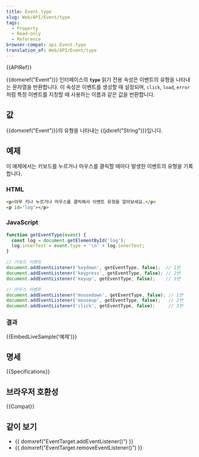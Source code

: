 ```yaml
---
title: Event.type
slug: Web/API/Event/type
tags:
  - Property
  - Read-only
  - Reference
browser-compat: api.Event.type
translation_of: Web/API/Event/type
---
```

{{APIRef}}

{{domxref("Event")}} 인터페이스의 **`type`** 읽기 전용 속성은 이벤트의 유형을 나타내는 문자열을 반환합니다. 이 속성은 이벤트를 생성할 때 설정되며, `click`, `load`, `error`처럼 특정 이벤트를 지칭할 때 사용하는 이름과 같은 값을 반환합니다.

## 값

{{domxref("Event")}}의 유형을 나타내는 {{jdxref("String")}}입니다.

## 예제

이 예제에서는 키보드를 누르거나 마우스를 클릭할 때마다 발생한 이벤트의 유형을 기록합니다.

### HTML

```html
<p>아무 키나 누르거나 마우스를 클릭해서 이벤트 유형을 알아보세요.</p>
<p id="log"></p>
```

### JavaScript

```js
function getEventType(event) {
  const log = document.getElementById('log');
  log.innerText = event.type + '\n' + log.innerText;
}

// 키보드 이벤트
document.addEventListener('keydown', getEventType, false);  // 1번
document.addEventListener('keypress', getEventType, false); // 2번
document.addEventListener('keyup', getEventType, false);    // 3번

// 마우스 이벤트
document.addEventListener('mousedown', getEventType, false); // 1번
document.addEventListener('mouseup', getEventType, false);   // 2번
document.addEventListener('click', getEventType, false);     // 3번
```

### 결과

{{EmbedLiveSample('예제')}}

## 명세

{{Specifications}}

## 브라우저 호환성

{{Compat}}

## 같이 보기

- {{ domxref("EventTarget.addEventListener()") }}
- {{ domxref("EventTarget.removeEventListener()") }}
